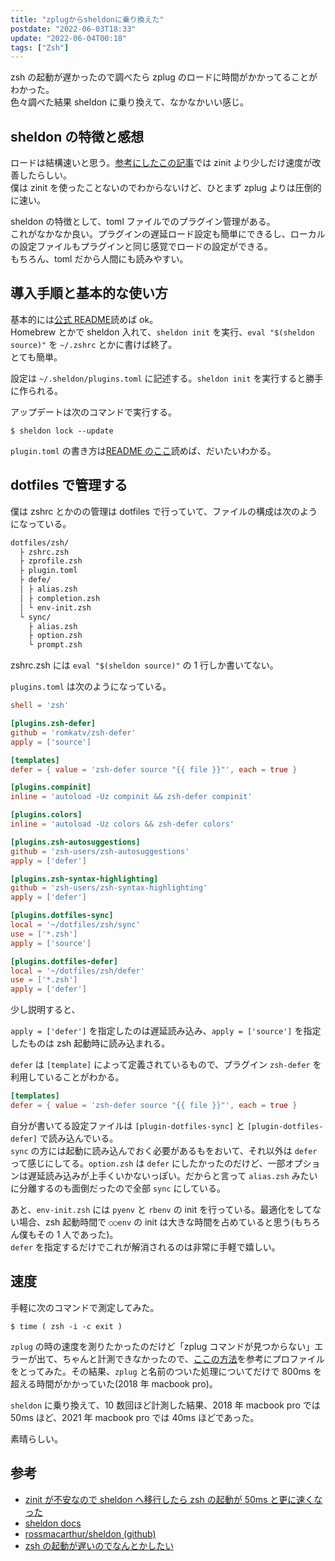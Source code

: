 ```yaml
---
title: "zplugからsheldonに乗り換えた"
postdate: "2022-06-03T18:33"
update: "2022-06-04T00:18"
tags: ["Zsh"]
---
```


zsh の起動が遅かったので調べたら zplug のロードに時間がかかってることがわかった。  
色々調べた結果 sheldon に乗り換えて、なかなかいい感じ。

## sheldon の特徴と感想

ロードは結構速いと思う。[参考にしたこの記事](https://ktrysmt.github.io/blog/migrate-zinit-to-sheldon/)では zinit より少しだけ速度が改善したらしい。  
僕は zinit を使ったことないのでわからないけど、ひとまず zplug よりは圧倒的に速い。

sheldon の特徴として、toml ファイルでのプラグイン管理がある。  
これがなかなか良い。プラグインの遅延ロード設定も簡単にできるし、ローカルの設定ファイルもプラグインと同じ感覚でロードの設定ができる。  
もちろん、toml だから人間にも読みやすい。

## 導入手順と基本的な使い方

基本的には[公式 README](https://github.com/rossmacarthur/sheldon)読めば ok。  
Homebrew とかで sheldon 入れて、`sheldon init` を実行、`eval "$(sheldon source)"` を `~/.zshrc` とかに書けば終了。  
とても簡単。

設定は `~/.sheldon/plugins.toml` に記述する。`sheldon init` を実行すると勝手に作られる。

アップデートは次のコマンドで実行する。

```
$ sheldon lock --update
```

`plugin.toml` の書き方は[README のここ](https://github.com/rossmacarthur/sheldon#%EF%B8%8F-configuration)読めば、だいたいわかる。

## dotfiles で管理する

僕は zshrc とかのの管理は dotfiles で行っていて、ファイルの構成は次のようになっている。

```txt
dotfiles/zsh/
  ├ zshrc.zsh
  ├ zprofile.zsh
  ├ plugin.toml
  ├ defe/
  │ ├ alias.zsh
  │ ├ completion.zsh
  │ └ env-init.zsh
  └ sync/
    ├ alias.zsh
    ├ option.zsh
    └ prompt.zsh
```

zshrc.zsh には `eval "$(sheldon source)"` の 1 行しか書いてない。

`plugins.toml` は次のようになっている。

```toml
shell = 'zsh'

[plugins.zsh-defer]
github = 'romkatv/zsh-defer'
apply = ['source']

[templates]
defer = { value = 'zsh-defer source "{{ file }}"', each = true }

[plugins.compinit]
inline = 'autoload -Uz compinit && zsh-defer compinit'

[plugins.colors]
inline = 'autoload -Uz colors && zsh-defer colors'

[plugins.zsh-autosuggestions]
github = 'zsh-users/zsh-autosuggestions'
apply = ['defer']

[plugins.zsh-syntax-highlighting]
github = 'zsh-users/zsh-syntax-highlighting'
apply = ['defer']

[plugins.dotfiles-sync]
local = '~/dotfiles/zsh/sync'
use = ['*.zsh']
apply = ['source']

[plugins.dotfiles-defer]
local = '~/dotfiles/zsh/defer'
use = ['*.zsh']
apply = ['defer']
```

少し説明すると、

`apply = ['defer']` を指定したのは遅延読み込み、`apply = ['source']` を指定したものは zsh 起動時に読み込まれる。

`defer` は `[template]` によって定義されているもので、プラグイン `zsh-defer` を利用していることがわかる。

```toml
[templates]
defer = { value = 'zsh-defer source "{{ file }}"', each = true }
```

自分が書いてる設定ファイルは `[plugin-dotfiles-sync]` と `[plugin-dotfiles-defer]` で読み込んでいる。  
`sync` の方には起動に読み込んでおく必要があるもをおいて、それ以外は `defer` って感じにしてる。`option.zsh` は `defer` にしたかったのだけど、一部オプションは遅延読み込みが上手くいかないっぽい。だからと言って `alias.zsh` みたいに分離するのも面倒だったので全部 `sync` にしている。

あと、`env-init.zsh` には `pyenv` と `rbenv` の init を行っている。最適化をしてない場合、zsh 起動時間で `○○env` の init は大きな時間を占めていると思う(もちろん僕もその 1 人であった)。  
`defer` を指定するだけでこれが解消されるのは非常に手軽で嬉しい。

## 速度

手軽に次のコマンドで測定してみた。

```
$ time ( zsh -i -c exit )
```

`zplug` の時の速度を測りたかったのだけど「zplug コマンドが見つからない」エラーが出て、ちゃんと計測できなかったので、[ここの方法](https://qiita.com/vintersnow/items/7343b9bf60ea468a4180#%E3%83%97%E3%83%AD%E3%83%95%E3%82%A1%E3%82%A4%E3%83%AB)を参考にプロファイルをとってみた。その結果、`zplug` と名前のついた処理についてだけで 800ms を超える時間がかかっていた(2018 年 macbook pro)。

`sheldon` に乗り換えて、10 数回ほど計測した結果、2018 年 macbook pro では 50ms ほど、2021 年 macbook pro では 40ms ほどであった。

素晴らしい。

## 参考

- [zinit が不安なので sheldon へ移行したら zsh の起動が 50ms と更に速くなった](https://ktrysmt.github.io/blog/migrate-zinit-to-sheldon/)
- [sheldon docs](https://sheldon.cli.rs/Introduction.html)
- [rossmacarthur/sheldon (github)](https://github.com/rossmacarthur/sheldon)
- [zsh の起動が遅いのでなんとかしたい](https://qiita.com/vintersnow/items/7343b9bf60ea468a4180#%25E3%2583%2597%25)
